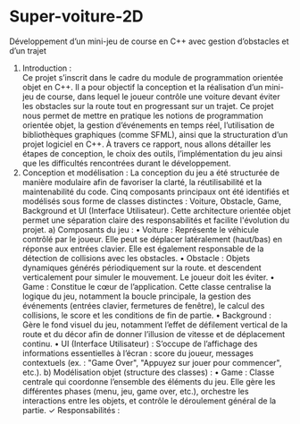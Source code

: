 # Super-voiture-2D
Développement d’un mini-jeu de course en C++ avec 
gestion d’obstacles et d’un trajet 
1. Introduction :  
Ce projet s’inscrit dans le cadre du module de programmation orientée objet en C++. Il a pour 
objectif la conception et la réalisation d’un mini-jeu de course, dans lequel le joueur contrôle une 
voiture devant éviter les obstacles sur la route tout en progressant sur un trajet. 
Ce projet nous permet de mettre en pratique les notions de programmation orientée objet, la 
gestion d’événements en temps réel, l’utilisation de bibliothèques graphiques (comme SFML), ainsi 
que la structuration d’un projet logiciel en C++. 
À travers ce rapport, nous allons détailler les étapes de conception, le choix des outils, 
l’implémentation du jeu ainsi que les difficultés rencontrées durant le développement. 
2. Conception et modélisation : 
La conception du jeu a été structurée de manière modulaire afin de favoriser la clarté, la 
réutilisabilité et la maintenabilité du code. Cinq composants principaux ont été identifiés et 
modélisés sous forme de classes distinctes : Voiture, Obstacle, Game, Background et UI (Interface 
Utilisateur). Cette architecture orientée objet permet une séparation claire des responsabilités et 
facilite l'évolution du projet. 
a) Composants du jeu : 
• Voiture : Représente le véhicule contrôlé par le joueur. Elle peut se déplacer 
latéralement (haut/bas) en réponse aux entrées clavier. Elle est également responsable 
de la détection de collisions avec les obstacles. 
• Obstacle : Objets dynamiques générés périodiquement sur la route. et descendent 
verticalement pour simuler le mouvement. Le joueur doit les éviter. 
• Game : Constitue le cœur de l’application. Cette classe centralise la logique du jeu, 
notamment la boucle principale, la gestion des événements (entrées clavier, fermetures 
de fenêtre), le calcul des collisions, le score et les conditions de fin de partie. 
• Background : Gère le fond visuel du jeu, notamment l’effet de défilement vertical de la 
route et du décor afin de donner l’illusion de vitesse et de déplacement continu. 
• UI (Interface Utilisateur) : S’occupe de l’affichage des informations essentielles à l’écran 
: score du joueur, messages contextuels (ex. : "Game Over", "Appuyez sur jouer pour 
commencer", etc.). 
b) Modélisation objet (structure des classes) : 
• Game : Classe centrale qui coordonne l’ensemble des éléments du jeu. Elle gère les 
différentes phases (menu, jeu, game over, etc.), orchestre les interactions entre les 
objets, et contrôle le déroulement général de la partie. 
✓ Responsabilités :
